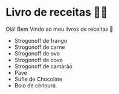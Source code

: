 # Livro de receitas :man_cook:

Olá! Bem Vindo ao meu livros de receitas :wave:

- Strogonoff de frango
- Strogonoff de carne
- Strogonoff de ovo
- Strogonoff de cove
- Strogonoff de camarão
- Pave
- Sufle de Chocolate 
- Bolo de cenoura

